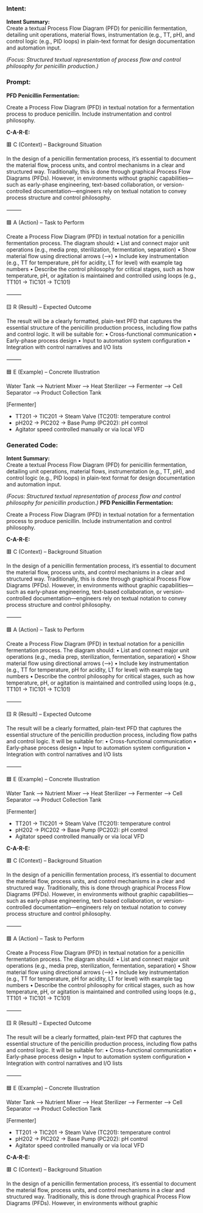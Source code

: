 ### Intent:
**Intent Summary:**  
Create a textual Process Flow Diagram (PFD) for penicillin fermentation, detailing unit operations, material flows, instrumentation (e.g., TT, pH), and control logic (e.g., PID loops) in plain-text format for design documentation and automation input.  

*(Focus: Structured textual representation of process flow and control philosophy for penicillin production.)*

### Prompt:
**PFD Penicillin Fermentation:**

Create a Process Flow Diagram (PFD) in textual notation for a fermentation process to produce penicillin. Include instrumentation and control philosophy.

**C-A-R-E:**

🟥 C (Context) – Background Situation

In the design of a penicillin fermentation process, it’s essential to document the material flow, process units, and control mechanisms in a clear and structured way. Traditionally, this is done through graphical Process Flow Diagrams (PFDs). However, in environments without graphic capabilities—such as early-phase engineering, text-based collaboration, or version-controlled documentation—engineers rely on textual notation to convey process structure and control philosophy.

⸻

🟩 A (Action) – Task to Perform

Create a Process Flow Diagram (PFD) in textual notation for a penicillin fermentation process. The diagram should:
	•	List and connect major unit operations (e.g., media prep, sterilization, fermentation, separation)
	•	Show material flow using directional arrows (-->)
	•	Include key instrumentation (e.g., TT for temperature, pH for acidity, LT for level) with example tag numbers
	•	Describe the control philosophy for critical stages, such as how temperature, pH, or agitation is maintained and controlled using loops (e.g., TT101 → TIC101 → TC101)

⸻

🟨 R (Result) – Expected Outcome

The result will be a clearly formatted, plain-text PFD that captures the essential structure of the penicillin production process, including flow paths and control logic. It will be suitable for:
	•	Cross-functional communication
	•	Early-phase process design
	•	Input to automation system configuration
	•	Integration with control narratives and I/O lists

⸻

🟦 E (Example) – Concrete Illustration

Water Tank --> Nutrient Mixer --> Heat Sterilizer --> Fermenter --> Cell Separator --> Product Collection Tank

[Fermenter]
  - TT201 → TIC201 → Steam Valve (TC201): temperature control
  - pH202 → PIC202 → Base Pump (PC202): pH control
  - Agitator speed controlled manually or via local VFD

### Generated Code:
**Intent Summary:**  
Create a textual Process Flow Diagram (PFD) for penicillin fermentation, detailing unit operations, material flows, instrumentation (e.g., TT, pH), and control logic (e.g., PID loops) in plain-text format for design documentation and automation input.  

*(Focus: Structured textual representation of process flow and control philosophy for penicillin production.)*
**PFD Penicillin Fermentation:**

Create a Process Flow Diagram (PFD) in textual notation for a fermentation process to produce penicillin. Include instrumentation and control philosophy.

**C-A-R-E:**

🟥 C (Context) – Background Situation

In the design of a penicillin fermentation process, it’s essential to document the material flow, process units, and control mechanisms in a clear and structured way. Traditionally, this is done through graphical Process Flow Diagrams (PFDs). However, in environments without graphic capabilities—such as early-phase engineering, text-based collaboration, or version-controlled documentation—engineers rely on textual notation to convey process structure and control philosophy.

⸻

🟩 A (Action) – Task to Perform

Create a Process Flow Diagram (PFD) in textual notation for a penicillin fermentation process. The diagram should:
	•	List and connect major unit operations (e.g., media prep, sterilization, fermentation, separation)
	•	Show material flow using directional arrows (-->)
	•	Include key instrumentation (e.g., TT for temperature, pH for acidity, LT for level) with example tag numbers
	•	Describe the control philosophy for critical stages, such as how temperature, pH, or agitation is maintained and controlled using loops (e.g., TT101 → TIC101 → TC101)

⸻

🟨 R (Result) – Expected Outcome

The result will be a clearly formatted, plain-text PFD that captures the essential structure of the penicillin production process, including flow paths and control logic. It will be suitable for:
	•	Cross-functional communication
	•	Early-phase process design
	•	Input to automation system configuration
	•	Integration with control narratives and I/O lists

⸻

🟦 E (Example) – Concrete Illustration

Water Tank --> Nutrient Mixer --> Heat Sterilizer --> Fermenter --> Cell Separator --> Product Collection Tank

[Fermenter]
  - TT201 → TIC201 → Steam Valve (TC201): temperature control
  - pH202 → PIC202 → Base Pump (PC202): pH control
  - Agitator speed controlled manually or via local VFD

**C-A-R-E:**

🟥 C (Context) – Background Situation

In the design of a penicillin fermentation process, it’s essential to document the material flow, process units, and control mechanisms in a clear and structured way. Traditionally, this is done through graphical Process Flow Diagrams (PFDs). However, in environments without graphic capabilities—such as early-phase engineering, text-based collaboration, or version-controlled documentation—engineers rely on textual notation to convey process structure and control philosophy.

⸻

🟩 A (Action) – Task to Perform

Create a Process Flow Diagram (PFD) in textual notation for a penicillin fermentation process. The diagram should:
	•	List and connect major unit operations (e.g., media prep, sterilization, fermentation, separation)
	•	Show material flow using directional arrows (-->)
	•	Include key instrumentation (e.g., TT for temperature, pH for acidity, LT for level) with example tag numbers
	•	Describe the control philosophy for critical stages, such as how temperature, pH, or agitation is maintained and controlled using loops (e.g., TT101 → TIC101 → TC101)

⸻

🟨 R (Result) – Expected Outcome

The result will be a clearly formatted, plain-text PFD that captures the essential structure of the penicillin production process, including flow paths and control logic. It will be suitable for:
	•	Cross-functional communication
	•	Early-phase process design
	•	Input to automation system configuration
	•	Integration with control narratives and I/O lists

⸻

🟦 E (Example) – Concrete Illustration

Water Tank --> Nutrient Mixer --> Heat Sterilizer --> Fermenter --> Cell Separator --> Product Collection Tank

[Fermenter]
  - TT201 → TIC201 → Steam Valve (TC201): temperature control
  - pH202 → PIC202 → Base Pump (PC202): pH control
  - Agitator speed controlled manually or via local VFD

**C-A-R-E:**

🟥 C (Context) – Background Situation

In the design of a penicillin fermentation process, it’s essential to document the material flow, process units, and control mechanisms in a clear and structured way. Traditionally, this is done through graphical Process Flow Diagrams (PFDs). However, in environments without graphic
